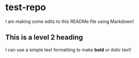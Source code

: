 # test-repo
I am making some edits to this READMe file using Markdown!
## This is a level 2 heading
I can use a simple text formatting to make **bold** or *italic* text!
